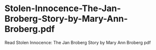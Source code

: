 # Stolen-Innocence-The-Jan-Broberg-Story-by-Mary-Ann-Broberg.pdf
Read Stolen Innocence: The Jan Broberg Story by Mary Ann Broberg pdf
